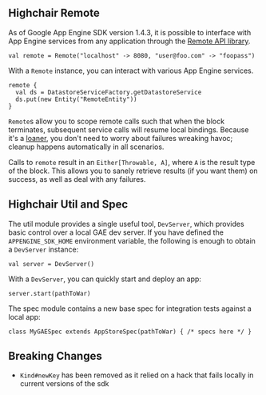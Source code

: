 Highchair Remote
----------------
As of Google App Engine SDK version 1.4.3, it is possible to interface
with App Engine services from any application through the
[Remote API library][gae_remote].

    val remote = Remote("localhost" -> 8080, "user@foo.com" -> "foopass")

With a ``Remote`` instance, you can interact with various App Engine services.

    remote {
      val ds = DatastoreServiceFactory.getDatastoreService
      ds.put(new Entity("RemoteEntity"))
    }

``Remote``s allow you to scope remote calls such that when the block
terminates, subsequent service calls will resume local bindings. Because
it's a [loaner](http://scala.sygneca.com/patterns/loan), you don't need to worry about failures wreaking havoc;
cleanup happens automatically in all scenarios.

Calls to ``remote`` result in an ``Either[Throwable, A]``, where ``A`` is
the result type of the block. This allows you to sanely retrieve results
(if you want them) on success, as well as deal with any failures.

[gae_remote]: http://code.google.com/appengine/docs/java/tools/remoteapi.html


Highchair Util and Spec
--------------
The util module provides a single useful tool, `DevServer`, which provides
basic control over a local GAE dev server. If you have defined the
`APPENGINE_SDK_HOME` environment variable, the following is enough to obtain
a `DevServer` instance:

    val server = DevServer()

With a `DevServer`, you can quickly start and deploy an app:

    server.start(pathToWar)
    
The spec module contains a new base spec for integration tests against a
local app:

    class MyGAESpec extends AppStoreSpec(pathToWar) { /* specs here */ }

Breaking Changes
----------------
* ``Kind#newKey`` has been removed as it relied on a hack that fails locally in current versions of the sdk 
